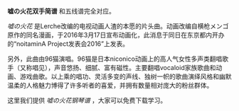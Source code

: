 

**嘘の火花双手简谱** 和五线谱完全对应。

_嘘の火花_
是Lerche改编的电视动画人渣的本愿的片头曲。动画改编自横枪メンゴ原作的同名漫画，于2016年3月17日宣布动画化，此消息于同日在东京都内开办的“noitaminA
Project发表会2016”上发表。

另外，此曲由96猫演唱。96猫是日本niconico动画上的高人气女性多声类翻唱歌手（又称唱见），声音悠扬、细腻、富有磁性。主要翻唱vocaloid家族歌曲和动画、游戏曲歌。以上乘的唱功、灵活多变的声线、独树一帜的歌曲演绎风格和幽默温柔的人格魅力博得了许多听者的喜爱，并拥有数量相对庞大的粉丝群体。

这里我们提供 _嘘の火花钢琴谱_ ，大家可以免费下载学习。

